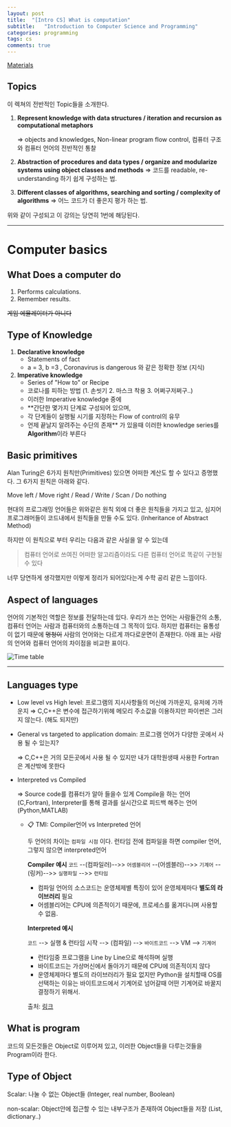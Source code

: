 ```yaml
---
layout: post
title:  "[Intro CS] What is computation"
subtitle:   "Introduction to Computer Science and Programming"
categories: programming
tags: cs
comments: true
---
```



[Materials](https://github.com/swha0105/swha0105.github.io/blob/gh-pages/assets/intro_cs/material/Lec1.pdf)
 

## Topics

이 렉쳐의 전반적인 Topic들을 소개한다.

1. **Represent knowledge with data structures / iteration and recursion as computational metaphors**

    ⇒ objects and knowledges,  Non-linear program flow control,
        컴퓨터 구조와 컴퓨터 언어의 전반적인 통찰

2. **Abstraction of procedures and data types / organize and modularize systems using object classes and methods**
⇒ 코드를 readable, re-understanding 하기 쉽게 구성하는 법.
3. **Different classes of algorithms, searching and sorting  / complexity of algorithms**
⇒ 어느 코드가 더 좋은지 평가 하는 법. 

위와 같이 구성되고 이 강의는 당연히 1번에 해당된다.

---

# Computer basics

## What Does a computer do

1. Performs calculations.
2. Remember results.

 ~~게임 에뮬레이터가 아니다~~

## **Type of Knowledge**

1. **Declarative knowledge**   
    - Statements of fact
    - a = 3, b =3 , Coronavirus is dangerous 와 같은 정확한 정보 (지식)
2. **Imperative knowledge**
    - Series of "How to" or Recipe
    - 코로나를 피하는 방법 (1. 손씻기 2. 마스크 착용 3. 어쩌구저쩌구..)
    - 이러한 Imperative knowledge 중에 
    - **간단한 몇가지 단계로 구성되어 있으며,
    - 각 단계들이 실행될 시기를 지정하는 Flow of control의 유무
    - 언제 끝날지 알려주는 수단의 존재**
    가 있을때 이러한 knowledge series를 **Algorithm**이라 부른다

## Basic primitives

Alan Turing은 6가지 원칙만(Primitives) 있으면 어떠한 계산도 할 수 있다고 증명했다. 그 6가지 원칙은 아래와 같다.

Move left / Move right / Read / Write / Scan / Do nothing 

현대의 프로그래밍 언어들은 위와같은 원칙 외에 더 좋은 원칙들을 가지고 있고, 심지어 프로그래머들이 코드내에서 원칙들을 만들 수도 있다. (Inheritance of Abstract Method)

하지만 이 원칙으로 부터 우리는 다음과 같은 사실을 알 수 있는데

> 컴퓨터 언어로 쓰여진 어떠한 알고리즘이라도 다른 컴퓨터 언어로 똑같이 구현될 수 있다

너무 당연하게 생각했지만 이렇게 정리가 되어있다는게 수학 공리 같은 느낌이다.

## Aspect of languages

언어의 기본적인 역할은 정보를 전달하는데 있다. 우리가 쓰는 언어는 사람들간의 소통, 컴퓨터 언어는 사람과 컴퓨터와의 소통하는데 그 목적이 있다. 하지만 컴퓨터는 융통성이 없기 때문에 ~~멍청이~~ 사람의 언어와는 다르게 까다로운면이 존재한다. 아래 표는 사람의 언어와 컴퓨터 언어의 차이점을 비교한 표이다. 

![Time table](https://swha0105.github.io/assets/intro_cs/image/time_table.png)

---

## Languages type

- Low level vs High level: 프로그램의 지시사항들의 머신에 가까운지, 유저에 가까운지 
⇒ C,C++은 변수에 접근하기위헤 메모리 주소값을 이용하지만 파이썬은 그러지 않는다. (해도 되지만)
- General vs targeted to application domain: 프로그램 언어가 다양한 곳에서 사용 될 수 있는지?

    ⇒ C,C++은 거의 모든곳에서 사용 될 수 있지만 내가 대학원생때 사용한 Fortran은 계산밖에 못한다

- Interpreted vs Compiled

    ⇒ Source code를 컴퓨터가 알아 들을수 있게 Compile을 하는 언어 (C,Fortran), Interpreter를 통해 결과를 실시간으로 피드백 해주는 언어 (Python,MATLAB) 

    - 📋 TMI: Compiler언어 vs Interpreted 언어

        두 언어의 차이는 `컴파일 시점` 이다. 런타임 전에 컴파일을 하면 compiler 언어, 그렇지 않으면 interpreted언어 

        **Compiler 예시** 
        `코드` --(컴파일러)-->> `어셈블리어` --(어셈블러)-->> `기계어` --(링커)-->> `실행파일` -->> `런타임` 

        - 컴파일 언어의 소스코드는 운영체제별 특징이 있어 운영체제마다 **별도의 라이브러리** 필요
        - 어셈블리어는 CPU에 의존적이기 때문에, 프로세스를 옮겨다니며 사용할 수 없음.

        **Interpreted 예시** 

        `코드` --> 실행 & 런타임 시작 --> (컴파일) --> `바이트코드` --> VM --> `기계어`

        - 런타임중 프로그램을 Line by Line으로 해석하며 실행
        - 바이트코드는 가상머신에서 돌아가기 때문에 CPU에 의존적이지 않다
        - 운영체제마다 별도의 라이브러리가 필요 없지만 Python을 설치할때 OS를 선택하는 이유는 바이트코드에서 기계어로 넘어갈때 어떤 기계어로 바꿀지 결정하기 위해서.

        출처: [링크](https://wayhome25.github.io/cs/2017/04/13/cs-14/)

## What is program

코드의 모든것들은 Object로 이루어져 있고, 이러한 Object들을 다루는것들을 Program이라 한다.

## Type of Object

Scalar: 나눌 수 없는 Object들 (Integer, real number, Boolean)

non-scalar: Object안에 접근할 수 있는 내부구조가 존재하여 Object들을 저장 (List, dictionary..)
